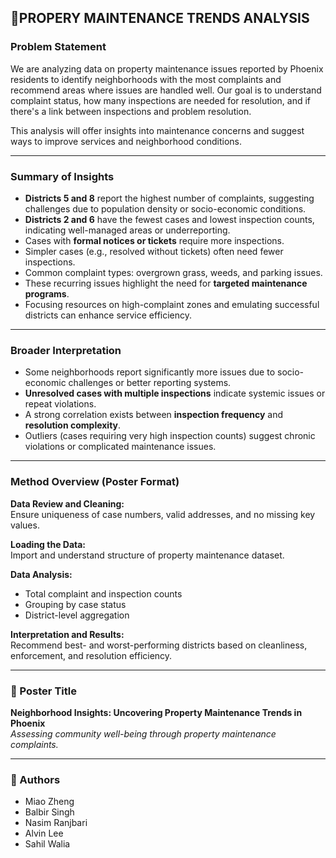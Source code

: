 ## 📌PROPERY MAINTENANCE TRENDS ANALYSIS

### Problem Statement

We are analyzing data on property maintenance issues reported by Phoenix residents to identify neighborhoods with the most complaints and recommend areas where issues are handled well. Our goal is to understand complaint status, how many inspections are needed for resolution, and if there's a link between inspections and problem resolution.

This analysis will offer insights into maintenance concerns and suggest ways to improve services and neighborhood conditions.

---

### Summary of Insights

- **Districts 5 and 8** report the highest number of complaints, suggesting challenges due to population density or socio-economic conditions.
- **Districts 2 and 6** have the fewest cases and lowest inspection counts, indicating well-managed areas or underreporting.
- Cases with **formal notices or tickets** require more inspections.
- Simpler cases (e.g., resolved without tickets) often need fewer inspections.
- Common complaint types: overgrown grass, weeds, and parking issues.
- These recurring issues highlight the need for **targeted maintenance programs**.
- Focusing resources on high-complaint zones and emulating successful districts can enhance service efficiency.

---

### Broader Interpretation

- Some neighborhoods report significantly more issues due to socio-economic challenges or better reporting systems.
- **Unresolved cases with multiple inspections** indicate systemic issues or repeat violations.
- A strong correlation exists between **inspection frequency** and **resolution complexity**.
- Outliers (cases requiring very high inspection counts) suggest chronic violations or complicated maintenance issues.

---

### Method Overview (Poster Format)

**Data Review and Cleaning:**  
Ensure uniqueness of case numbers, valid addresses, and no missing key values.

**Loading the Data:**  
Import and understand structure of property maintenance dataset.

**Data Analysis:**  
- Total complaint and inspection counts  
- Grouping by case status  
- District-level aggregation

**Interpretation and Results:**  
Recommend best- and worst-performing districts based on cleanliness, enforcement, and resolution efficiency.

---

### 📍 Poster Title

**Neighborhood Insights: Uncovering Property Maintenance Trends in Phoenix**  
*Assessing community well-being through property maintenance complaints.*

---

### 👥 Authors

- Miao Zheng  
- Balbir Singh  
- Nasim Ranjbari  
- Alvin Lee  
- Sahil Walia

